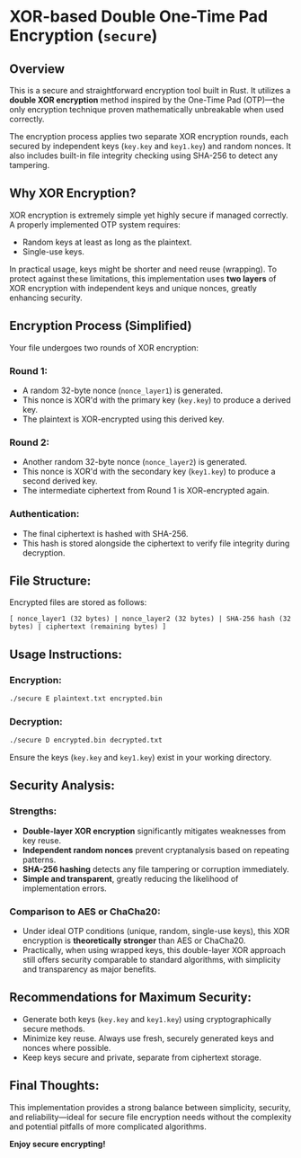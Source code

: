 
# XOR-based Double One-Time Pad Encryption (`secure`)

## Overview
This is a secure and straightforward encryption tool built in Rust. It utilizes a **double XOR encryption** method inspired by the One-Time Pad (OTP)—the only encryption technique proven mathematically unbreakable when used correctly.

The encryption process applies two separate XOR encryption rounds, each secured by independent keys (`key.key` and `key1.key`) and random nonces. It also includes built-in file integrity checking using SHA-256 to detect any tampering.

## Why XOR Encryption?
XOR encryption is extremely simple yet highly secure if managed correctly. A properly implemented OTP system requires:

- Random keys at least as long as the plaintext.
- Single-use keys.

In practical usage, keys might be shorter and need reuse (wrapping). To protect against these limitations, this implementation uses **two layers** of XOR encryption with independent keys and unique nonces, greatly enhancing security.

## Encryption Process (Simplified)
Your file undergoes two rounds of XOR encryption:

### Round 1:
- A random 32-byte nonce (`nonce_layer1`) is generated.
- This nonce is XOR'd with the primary key (`key.key`) to produce a derived key.
- The plaintext is XOR-encrypted using this derived key.

### Round 2:
- Another random 32-byte nonce (`nonce_layer2`) is generated.
- This nonce is XOR'd with the secondary key (`key1.key`) to produce a second derived key.
- The intermediate ciphertext from Round 1 is XOR-encrypted again.

### Authentication:
- The final ciphertext is hashed with SHA-256.
- This hash is stored alongside the ciphertext to verify file integrity during decryption.

## File Structure:
Encrypted files are stored as follows:

```
[ nonce_layer1 (32 bytes) | nonce_layer2 (32 bytes) | SHA-256 hash (32 bytes) | ciphertext (remaining bytes) ]
```

## Usage Instructions:

### Encryption:
```bash
./secure E plaintext.txt encrypted.bin
```

### Decryption:
```bash
./secure D encrypted.bin decrypted.txt
```

Ensure the keys (`key.key` and `key1.key`) exist in your working directory.

## Security Analysis:

### Strengths:
- **Double-layer XOR encryption** significantly mitigates weaknesses from key reuse.
- **Independent random nonces** prevent cryptanalysis based on repeating patterns.
- **SHA-256 hashing** detects any file tampering or corruption immediately.
- **Simple and transparent**, greatly reducing the likelihood of implementation errors.

### Comparison to AES or ChaCha20:
- Under ideal OTP conditions (unique, random, single-use keys), this XOR encryption is **theoretically stronger** than AES or ChaCha20.
- Practically, when using wrapped keys, this double-layer XOR approach still offers security comparable to standard algorithms, with simplicity and transparency as major benefits.

## Recommendations for Maximum Security:
- Generate both keys (`key.key` and `key1.key`) using cryptographically secure methods.
- Minimize key reuse. Always use fresh, securely generated keys and nonces where possible.
- Keep keys secure and private, separate from ciphertext storage.

## Final Thoughts:
This implementation provides a strong balance between simplicity, security, and reliability—ideal for secure file encryption needs without the complexity and potential pitfalls of more complicated algorithms.

**Enjoy secure encrypting!**

